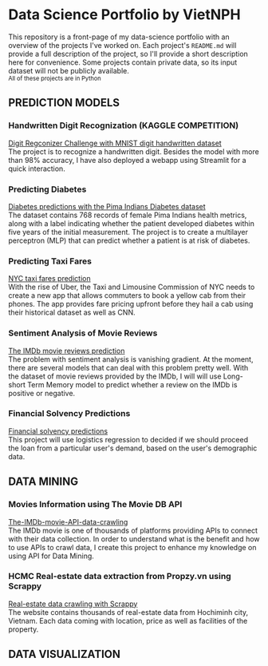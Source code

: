# Data Science Portfolio by VietNPH
This repository is a front-page of my data-science portfolio with an overview of the projects I've worked on. Each project's `README.md` will provide a full description of the project, so I'll provide a short description here for convenience. 
Some projects contain private data, so its input dataset will not be publicly available.<br/>
<sub>All of these projects are in Python</sub>

## PREDICTION MODELS

### Handwritten Digit Recognization (KAGGLE COMPETITION)
[Digit Regconizer Challenge with MNIST digit handwritten dataset](https://github.com/vietthewildman/kaggle-competition-digit-regconizer)<br/>
The project is to recognize a handwritten digit. Besides the model with more than 98% accuracy, I have also deployed a webapp using Streamlit for a quick interaction.

### Predicting Diabetes
[Diabetes predictions with the Pima Indians Diabetes dataset](https://github.com/vietthewildman/diabetes-prediction)</br>
The dataset contains 768 records of female Pima Indians health metrics, along with a label indicating whether the patient developed diabetes within five years of the initial measurement. The project is to create a multilayer perceptron (MLP) that can predict whether a patient is at risk of diabetes. 

### Predicting Taxi Fares
[NYC taxi fares prediction](https://github.com/vietthewildman/NYC-taxi-fares-prediction)</br>
With the rise of Uber, the Taxi and Limousine Commission of NYC needs to create a new app that allows commuters to book a yellow cab from their phones. The app provides fare pricing upfront before they hail a cab using their historical dataset as well as CNN.


### Sentiment Analysis of Movie Reviews
[The IMDb movie reviews prediction](https://github.com/vietthewildman/the-movie-DB-reviews-prediction)</br>
The problem with sentiment analysis is vanishing gradient. At the moment, there are several models that can deal with this problem pretty well. With the dataset of movie reviews provided by the IMDb, I will will use Long-short Term Memory model to predict whether a review on the IMDb is positive or negative. 


### Financial Solvency Predictions
[Financial solvency predictions](https://github.com/vietthewildman/fintech-financial-solvency-predictions)</br>
This project will use logistics regression to decided if we should proceed the loan from a particular user's demand, based on the user's demographic data.

## DATA MINING

### Movies Information using The Movie DB API
[The-IMDb-movie-API-data-crawling](https://github.com/vietthewildman/the-IBMb-movie-reviews-crawling)</br>
The IMDb movie is one of thousands of platforms providing APIs to connect with their data collection. In order to understand what is the benefit and how to use APIs to crawl data, I create this project to enhance my knowledge on using API for Data Mining. 
                                                                                                       

### HCMC Real-estate data extraction from Propzy.vn using Scrappy
[Real-estate data crawling with Scrappy](https://github.com/vietthewildman/real-estate-propzy-using-scrappy/)</br>
The website contains thousands of real-estate data from Hochiminh city, Vietnam. Each data coming with location, price as well as facilities of the property. 

## DATA VISUALIZATION

### 
